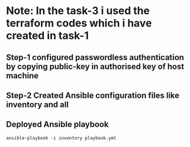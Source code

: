 # Note: In the task-3 i used the terraform codes which i have created in task-1
## Step-1 configured passwordless authentication by copying public-key in authorised key of host machine
## Step-2 Created Ansible configuration files like inventory and all
## Deployed Ansible playbook 
```
ansible-playbook -i inventory playbook.yml
```
